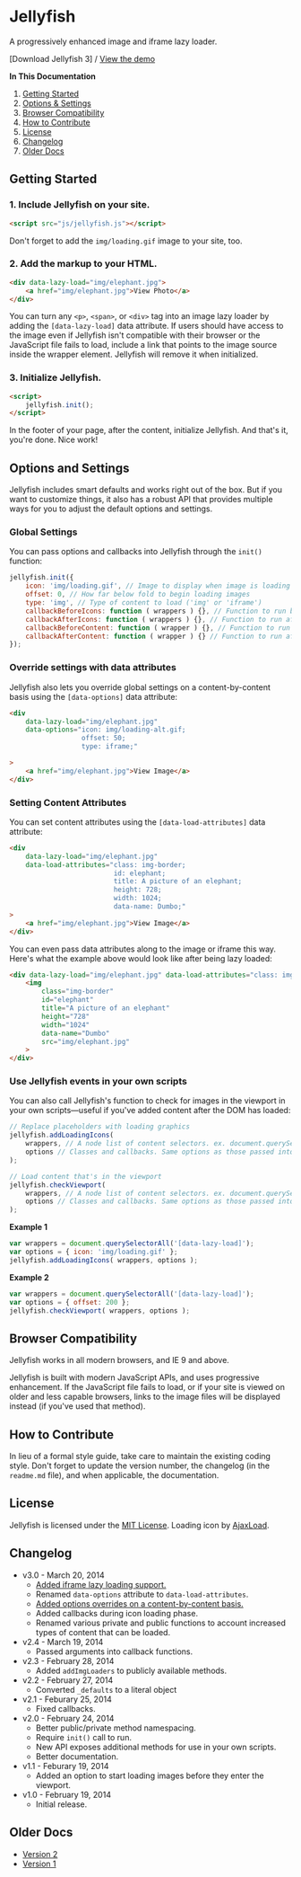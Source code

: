 # Jellyfish
A progressively enhanced image and iframe lazy loader.

[Download Jellyfish 3] / [View the demo](http://cferdinandi.github.io/jellyfish/)

**In This Documentation**

1. [Getting Started](#getting-started)
2. [Options & Settings](#options-and-settings)
3. [Browser Compatibility](#browser-compatibility)
4. [How to Contribute](#how-to-contribute)
5. [License](#license)
6. [Changelog](#changelog)
7. [Older Docs](#older-docs)



## Getting Started

### 1. Include Jellyfish on your site.

```html
<script src="js/jellyfish.js"></script>
```

Don't forget to add the `img/loading.gif` image to your site, too.

### 2. Add the markup to your HTML.

```html
<div data-lazy-load="img/elephant.jpg">
	<a href="img/elephant.jpg">View Photo</a>
</div>
```

You can turn any `<p>`, `<span>`, or `<div>` tag into an image lazy loader by adding the `[data-lazy-load]` data attribute. If users should have access to the image even if Jellyfish isn't compatible with their browser or the JavaScript file fails to load, include a link that points to the image source inside the wrapper element. Jellyfish will remove it when initialized.

### 3. Initialize Jellyfish.

```html
<script>
	jellyfish.init();
</script>
```

In the footer of your page, after the content, initialize Jellyfish. And that's it, you're done. Nice work!



## Options and Settings

Jellyfish includes smart defaults and works right out of the box. But if you want to customize things, it also has a robust API that provides multiple ways for you to adjust the default options and settings.

### Global Settings

You can pass options and callbacks into Jellyfish through the `init()` function:

```javascript
jellyfish.init({
	icon: 'img/loading.gif', // Image to display when image is loading
	offset: 0, // How far below fold to begin loading images
	type: 'img', // Type of content to load ('img' or 'iframe')
	callbackBeforeIcons: function ( wrappers ) {}, // Function to run before icon is loaded
	callbackAfterIcons: function ( wrappers ) {}, // Function to run after icon is loaded
	callbackBeforeContent: function ( wrapper ) {}, // Function to run before content is loaded
	callbackAfterContent: function ( wrapper ) {} // Function to run after content is loaded
});
```

### Override settings with data attributes

Jellyfish also lets you override global settings on a content-by-content basis using the `[data-options]` data attribute:

```html
<div
	data-lazy-load="img/elephant.jpg"
	data-options="icon: img/loading-alt.gif;
	              offset: 50;
	              type: iframe;"

>
	<a href="img/elephant.jpg">View Image</a>
</div>
```

### Setting Content Attributes

You can set content attributes using the `[data-load-attributes]` data attribute:

```html
<div
	data-lazy-load="img/elephant.jpg"
	data-load-attributes="class: img-border;
	                      id: elephant;
	                      title: A picture of an elephant;
	                      height: 728;
	                      width: 1024;
	                      data-name: Dumbo;"
>
	<a href="img/elephant.jpg">View Image</a>
</div>
```

You can even pass data attributes along to the image or iframe this way. Here's what the example above would look like after being lazy loaded:

```html
<div data-lazy-load="img/elephant.jpg" data-load-attributes="class: img-border; id: elephant; title: A picture of an elephant; height: 728; width: 1024;">
	<img
		class="img-border"
		id="elephant"
		title="A picture of an elephant"
		height="728"
		width="1024"
		data-name="Dumbo"
		src="img/elephant.jpg"
	>
</div>
```

### Use Jellyfish events in your own scripts

You can also call Jellyfish's function to check for images in the viewport in your own scripts&mdash;useful if you've added content after the DOM has loaded:

```javascript
// Replace placeholders with loading graphics
jellyfish.addLoadingIcons(
	wrappers, // A node list of content selectors. ex. document.querySelectorAll('[data-lazy-load]')
	options // Classes and callbacks. Same options as those passed into the init() function.
);

// Load content that's in the viewport
jellyfish.checkViewport(
	wrappers, // A node list of content selectors. ex. document.querySelectorAll('[data-lazy-load]')
	options // Classes and callbacks. Same options as those passed into the init() function.
);
```

**Example 1**

```javascript
var wrappers = document.querySelectorAll('[data-lazy-load]');
var options = { icon: 'img/loading.gif' };
jellyfish.addLoadingIcons( wrappers, options );
```

**Example 2**

```javascript
var wrappers = document.querySelectorAll('[data-lazy-load]');
var options = { offset: 200 };
jellyfish.checkViewport( wrappers, options );
```



## Browser Compatibility

Jellyfish works in all modern browsers, and IE 9 and above.

Jellyfish is built with modern JavaScript APIs, and uses progressive enhancement. If the JavaScript file fails to load, or if your site is viewed on older and less capable browsers, links to the image files will be displayed instead (if you've used that method).



## How to Contribute

In lieu of a formal style guide, take care to maintain the existing coding style. Don't forget to update the version number, the changelog (in the `readme.md` file), and when applicable, the documentation.



## License
Jellyfish is licensed under the [MIT License](http://gomakethings.com/mit/). Loading icon by [AjaxLoad](http://www.ajaxload.info/).



## Changelog

* v3.0 - March 20, 2014
	* [Added iframe lazy loading support.](https://github.com/cferdinandi/jellyfish/issues/3)
	* Renamed `data-options` attribute to `data-load-attributes`.
	* [Added options overrides on a content-by-content basis.](https://github.com/cferdinandi/jellyfish/issues/3)
	* Added callbacks during icon loading phase.
	* Renamed various private and public functions to account increased types of content that can be loaded.
* v2.4 - March 19, 2014
	* Passed arguments into callback functions.
* v2.3 - February 28, 2014
	* Added `addImgLoaders` to publicly available methods.
* v2.2 - February 27, 2014
	* Converted `_defaults` to a literal object
* v2.1 - Feburary 25, 2014
	* Fixed callbacks.
* v2.0 - February 24, 2014
	* Better public/private method namespacing.
	* Require `init()` call to run.
	* New API exposes additional methods for use in your own scripts.
	* Better documentation.
* v1.1 - Feburary 19, 2014
	* Added an option to start loading images before they enter the viewport.
* v1.0 - February 19, 2014
	* Initial release.



## Older Docs

* [Version 2](https://github.com/cferdinandi/jellyfish/tree/archive-v2)
* [Version 1](http://cferdinandi.github.io/jellyfish/archive/v1/)